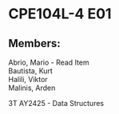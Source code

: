 # CPE104L-4 E01

## Members:
Abrio, Mario - Read Item<br>
Bautista, Kurt <br>
Halili, Viktor <br>
Malinis, Arden <br>

3T AY2425 - Data Structures
